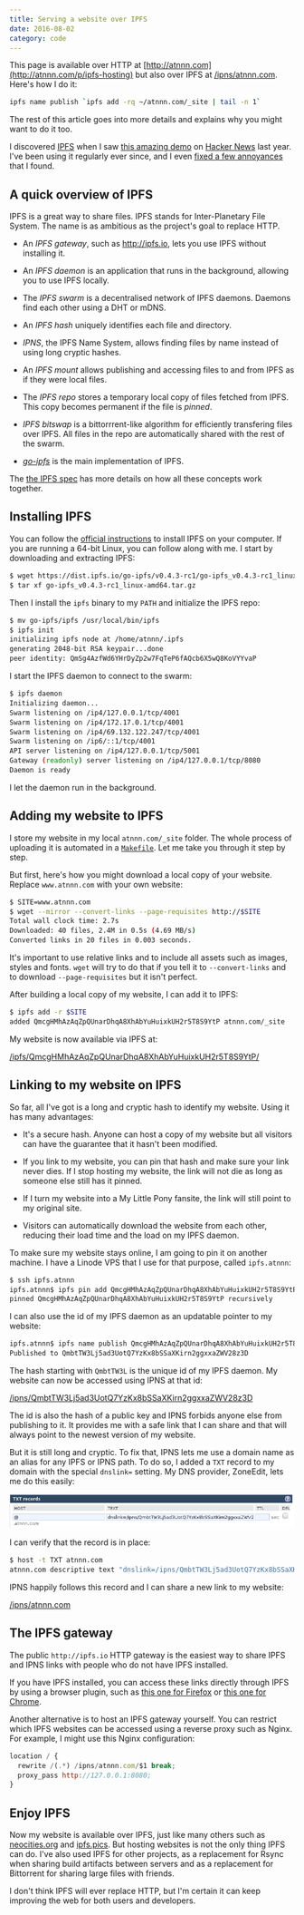```yaml
---
title: Serving a website over IPFS
date: 2016-08-02
category: code
---
```


This page is available over HTTP at
[http://atnnn.com](http://atnnn.com/p/ipfs-hosting) but also over IPFS
at
[/ipns/atnnn.com](http://ipfs.io/ipns/atnnn.com/p/ipfs-hosting). Here's
how I do it:

```bash
ipfs name publish `ipfs add -rq ~/atnnn.com/_site | tail -n 1`
```

The rest of this article goes into more details and explains why you
might want to do it too.

I discovered [IPFS](http://ipfs.io) when I saw
[this amazing demo](https://www.youtube.com/watch?v=8CMxDNuuAiQ) on
[Hacker News](https://news.ycombinator.com/item?id=9083849) last
year. I've been using it regularly ever since, and I even
[fixed a few annoyances](https://github.com/ipfs/go-ipfs/commits?author=AtnNn)
that I found.

## A quick overview of IPFS

IPFS is a great way to share files. IPFS stands for Inter-Planetary
File System. The name is as ambitious as the project's goal to replace
HTTP.

* An *IPFS gateway*, such as <http://ipfs.io>, lets you use IPFS
  without installing it.

* An *IPFS daemon* is an application that runs in the background,
  allowing you to use IPFS locally.

* The *IPFS swarm* is a decentralised network of IPFS daemons. Daemons
  find each other using a DHT or mDNS.

* An *IPFS hash* uniquely identifies each file and directory.

* *IPNS*, the IPFS Name System, allows finding files by name instead
  of using long cryptic hashes.

* An *IPFS mount* allows publishing and accessing files to and from IPFS
  as if they were local files.

* The *IPFS repo* stores a temporary local copy of files fetched from IPFS. This
  copy becomes permanent if the file is *pinned*.

* *IPFS bitswap* is a bittorrrent-like algorithm for efficiently
  transfering files over IPFS. All files in the repo are automatically
  shared with the rest of the swarm.

* [*go-ipfs*](https://github.com/ipfs/go-ipfs) is the main
  implementation of IPFS.

The [the IPFS spec](https://github.com/ipfs/specs) has more details on
how all these concepts work together.

## Installing IPFS

You can follow the
[official instructions](https://ipfs.io/docs/install/) to install IPFS
on your computer. If you are running a 64-bit Linux, you can follow
along with me. I start by downloading and extracting IPFS:

```bash
$ wget https://dist.ipfs.io/go-ipfs/v0.4.3-rc1/go-ipfs_v0.4.3-rc1_linux-amd64.tar.gz
$ tar xf go-ipfs_v0.4.3-rc1_linux-amd64.tar.gz
```

Then I install the `ipfs` binary to my `PATH` and initialize the IPFS repo:

```bash
$ mv go-ipfs/ipfs /usr/local/bin/ipfs
$ ipfs init
initializing ipfs node at /home/atnnn/.ipfs
generating 2048-bit RSA keypair...done
peer identity: QmSg4AzfWd6YHrDyZp2w7FqTeP6fAQcb6X5wQ8KoVYYvaP
```

I start the IPFS daemon to connect to the swarm:

```bash
$ ipfs daemon
Initializing daemon...
Swarm listening on /ip4/127.0.0.1/tcp/4001
Swarm listening on /ip4/172.17.0.1/tcp/4001
Swarm listening on /ip4/69.132.122.247/tcp/4001
Swarm listening on /ip6/::1/tcp/4001
API server listening on /ip4/127.0.0.1/tcp/5001
Gateway (readonly) server listening on /ip4/127.0.0.1/tcp/8080
Daemon is ready
```

I let the daemon run in the background.

## Adding my website to IPFS

I store my website in my local `atnnn.com/_site` folder. The whole
process of uploading it is automated in a
[`Makefile`](https://github.com/AtnNn/atnnn.com/blob/master/Makefile#L23-L25). Let
me take you through it step by step.

But first, here's how you might download a local copy of your
website. Replace `www.atnnn.com` with your own website:

```bash
$ SITE=www.atnnn.com
$ wget --mirror --convert-links --page-requisites http://$SITE
Total wall clock time: 2.7s
Downloaded: 40 files, 2.4M in 0.5s (4.69 MB/s)
Converted links in 20 files in 0.003 seconds.
```

It's important to use relative links and to include all assets such as
images, styles and fonts. `wget` will try to do that if you tell it to
`--convert-links` and to download `--page-requisites` but it isn't
perfect.

After building a local copy of my website, I can add it to IPFS:

```bash
$ ipfs add -r $SITE
added QmcgHMhAzAqZpQUnarDhqA8XhAbYuHuixkUH2r5T8S9YtP atnnn.com/_site
```

My website is now available via IPFS at:

[/ipfs/QmcgHMhAzAqZpQUnarDhqA8XhAbYuHuixkUH2r5T8S9YtP/](https://ipfs.io/ipfs/QmcgHMhAzAqZpQUnarDhqA8XhAbYuHuixkUH2r5T8S9YtP/)

## Linking to my website on IPFS

So far, all I've got is a long and cryptic hash to identify my
website. Using it has many advantages:

* It's a secure hash. Anyone can host a copy of my website but all
  visitors can have the guarantee that it hasn't been modified.

* If you link to my website, you can pin that hash and make sure your
  link never dies. If I stop hosting my website, the link will not die
  as long as someone else still has it pinned.

* If I turn my website into a My Little Pony fansite, the link will
  still point to my original site.

* Visitors can automatically download the website from each other, reducing their
  load time and the load on my IPFS daemon.

To make sure my website stays online, I am going to pin it on another
machine. I have a Linode VPS that I use for that purpose, called
`ipfs.atnnn`:

```bash
$ ssh ipfs.atnnn
ipfs.atnnn$ ipfs pin add QmcgHMhAzAqZpQUnarDhqA8XhAbYuHuixkUH2r5T8S9YtP
pinned QmcgHMhAzAqZpQUnarDhqA8XhAbYuHuixkUH2r5T8S9YtP recursively
```

I can also use the id of my IPFS daemon as an updatable pointer to my
website:

```bash
ipfs.atnnn$ ipfs name publish QmcgHMhAzAqZpQUnarDhqA8XhAbYuHuixkUH2r5T8S9YtP
Published to QmbtTW3Lj5ad3UotQ7YzKx8bSSaXKirn2ggxxaZWV28z3D
```

The hash starting with `QmbtTW3L` is the unique id of my IPFS
daemon. My website can now be accessed using IPNS at that id:

[/ipns/QmbtTW3Lj5ad3UotQ7YzKx8bSSaXKirn2ggxxaZWV28z3D](https://ipfs.io/ipns/QmbtTW3Lj5ad3UotQ7YzKx8bSSaXKirn2ggxxaZWV28z3D)

The id is also the hash of a public key and IPNS forbids anyone else
from publishing to it. It provides me with a safe link that I can share
and that will always point to the newest version of my website.

But it is still long and cryptic. To fix that, IPNS lets me use a
domain name as an alias for any IPFS or IPNS path. To do so, I added a
`TXT` record to my domain with the special `dnslink=` setting.  My DNS
provider, ZoneEdit, lets me do this easily:

![](/images/dnslink.png)

I can verify that the record is in place:

```bash
$ host -t TXT atnnn.com
atnnn.com descriptive text "dnslink=/ipns/QmbtTW3Lj5ad3UotQ7YzKx8bSSaXKirn2ggxxaZWV28z3D"
```

IPNS happily follows this record and I can share a new link to my website:

[/ipns/atnnn.com](https://ipfs.io/ipns/atnnn.com/)

## The IPFS gateway

The public `http://ipfs.io` HTTP gateway is the easiest way to share
IPFS and IPNS links with people who do not have IPFS installed.

If you have IPFS installed, you can access these links directly
through IPFS by using a browser plugin, such as
[this one for Firefox](https://addons.mozilla.org/en-US/firefox/addon/ipfs-gateway-redirect/)
or
[this one for Chrome](https://chrome.google.com/webstore/detail/ipfs-station/kckhgoigikkadogfdiojcblegfhdnjei).

Another alternative is to host an IPFS gateway yourself. You can
restrict which IPFS websites can be accessed using a reverse proxy
such as Nginx. For example, I might use this Nginx configuration:

```javascript
location / {
  rewrite /(.*) /ipns/atnnn.com/$1 break;
  proxy_pass http://127.0.0.1:8080;
}
```

## Enjoy IPFS

Now my website is available over IPFS, just like many others such as
[neocities.org](https://neocities.org/permanent-web) and
[ipfs.pics](https://ipfs.pics/). But hosting websites is not the only
thing IPFS can do. I've also used IPFS for other projects, as a
replacement for Rsync when sharing build artifacts between servers and
as a replacement for Bittorrent for sharing large files with friends.

I don't think IPFS will ever replace HTTP, but I'm certain it can keep
improving the web for both users and developers.

